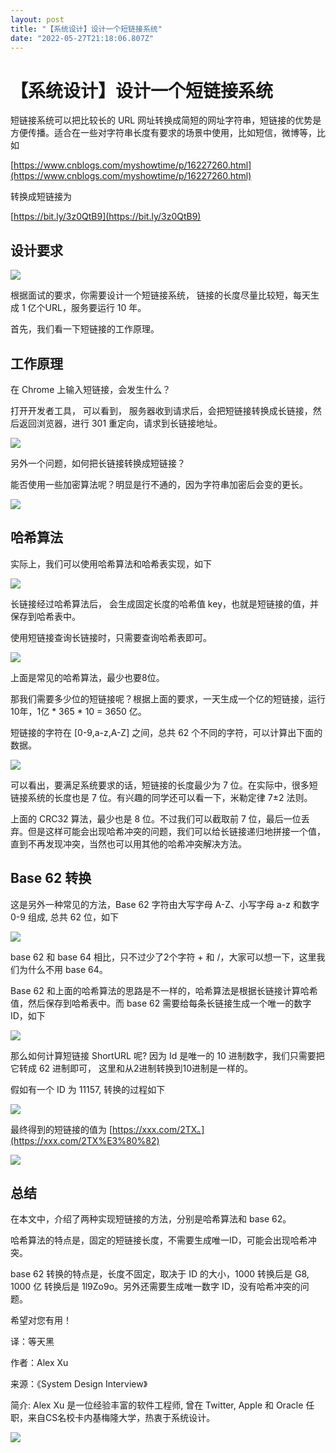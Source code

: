 ```yaml
---
layout: post
title: "【系统设计】设计一个短链接系统"
date: "2022-05-27T21:18:06.807Z"
---
```

【系统设计】设计一个短链接系统
===============

短链接系统可以把比较长的 URL 网址转换成简短的网址字符串，短链接的优势是方便传播。适合在一些对字符串长度有要求的场景中使用，比如短信，微博等，比如

[https://www.cnblogs.com/myshowtime/p/16227260.html](https://www.cnblogs.com/myshowtime/p/16227260.html)

转换成短链接为

[https://bit.ly/3z0QtB9](https://bit.ly/3z0QtB9)

设计要求
----

![](https://blog-1259586045.cos.ap-shanghai.myqcloud.com/clipboard_20220510_030844.png)

根据面试的要求，你需要设计一个短链接系统， 链接的长度尽量比较短，每天生成 1 亿个URL，服务要运行 10 年。

首先，我们看一下短链接的工作原理。

工作原理
----

在 Chrome 上输入短链接，会发生什么？

打开开发者工具， 可以看到， 服务器收到请求后，会把短链接转换成长链接，然后返回浏览器，进行 301 重定向，请求到长链接地址。

![](https://blog-1259586045.cos.ap-shanghai.myqcloud.com/clipboard_20220518_083323.png)

另外一个问题，如何把长链接转换成短链接？

能否使用一些加密算法呢？明显是行不通的，因为字符串加密后会变的更长。

![](https://blog-1259586045.cos.ap-shanghai.myqcloud.com/clipboard_20220518_084934.png)

哈希算法
----

实际上，我们可以使用哈希算法和哈希表实现，如下

![](https://blog-1259586045.cos.ap-shanghai.myqcloud.com/clipboard_20220518_092723.png)

长链接经过哈希算法后， 会生成固定长度的哈希值 key，也就是短链接的值，并保存到哈希表中。

使用短链接查询长链接时，只需要查询哈希表即可。

![](https://blog-1259586045.cos.ap-shanghai.myqcloud.com/clipboard_20220518_094410.png)

上面是常见的哈希算法，最少也要8位。

那我们需要多少位的短链接呢？根据上面的要求，一天生成一个亿的短链接，运行10年，1亿 \* 365 \* 10 = 3650 亿。

短链接的字符在 \[0-9,a-z,A-Z\] 之间，总共 62 个不同的字符，可以计算出下面的数据。

![](https://blog-1259586045.cos.ap-shanghai.myqcloud.com/clipboard_20220518_095739.png)

可以看出，要满足系统要求的话，短链接的长度最少为 7 位。在实际中，很多短链接系统的长度也是 7 位。有兴趣的同学还可以看一下，米勒定律 7±2 法则。

上面的 CRC32 算法，最少也是 8 位。不过我们可以截取前 7 位，最后一位丢弃。但是这样可能会出现哈希冲突的问题，我们可以给长链接递归地拼接一个值，直到不再发现冲突，当然也可以用其他的哈希冲突解决方法。

Base 62 转换
----------

这是另外一种常见的方法，Base 62 字符由大写字母 A-Z、小写字母 a-z 和数字 0-9 组成, 总共 62 位，如下

![](https://blog-1259586045.cos.ap-shanghai.myqcloud.com/clipboard_20220518_102004.png)

base 62 和 base 64 相比，只不过少了2个字符 + 和 /，大家可以想一下，这里我们为什么不用 base 64。

Base 62 和上面的哈希算法的思路是不一样的，哈希算法是根据长链接计算哈希值，然后保存到哈希表中。而 base 62 需要给每条长链接生成一个唯一的数字 ID，如下

![](https://blog-1259586045.cos.ap-shanghai.myqcloud.com/clipboard_20220518_111319.png)

那么如何计算短链接 ShortURL 呢? 因为 Id 是唯一的 10 进制数字，我们只需要把它转成 62 进制即可， 这里和从2进制转换到10进制是一样的。

假如有一个 ID 为 11157, 转换的过程如下

![](https://blog-1259586045.cos.ap-shanghai.myqcloud.com/clipboard_20220518_105646.png)

最终得到的短链接的值为 [https://xxx.com/2TX。](https://xxx.com/2TX%E3%80%82)

![](https://blog-1259586045.cos.ap-shanghai.myqcloud.com/clipboard_20220518_111631.png)

总结
--

在本文中，介绍了两种实现短链接的方法，分别是哈希算法和 base 62。

哈希算法的特点是，固定的短链接长度，不需要生成唯一ID，可能会出现哈希冲突。

base 62 转换的特点是，长度不固定，取决于 ID 的大小，1000 转换后是 G8, 1000 亿 转换后是 1l9Zo9o。另外还需要生成唯一数字 ID，没有哈希冲突的问题。

希望对您有用！

译：等天黑

作者：Alex Xu

来源：《System Design Interview》

简介: Alex Xu 是一位经验丰富的软件工程师, 曾在 Twitter, Apple 和 Oracle 任职，来自CS名校卡内基梅隆大学，热衷于系统设计。

![](https://blog-1259586045.cos.ap-shanghai.myqcloud.com/wechat_logo_s1.png)
